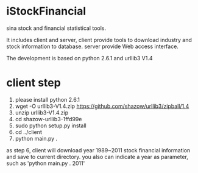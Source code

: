 iStockFinancial
===============

sina stock and financial statistical tools.

It includes client and server, client provide tools to download industry and stock information to database.
server provide Web access interface.

The development is based on python 2.6.1 and urllib3 V1.4

client step
===============
1. please install python 2.6.1
2. wget -O urllib3-V1.4.zip https://github.com/shazow/urllib3/zipball/1.4
3. unzip urllib3-V1.4.zip
4. cd shazow-urllib3-1ffd99e
4. sudo python setup.py install
5. cd ../client
6. python main.py .

as step 6, client will download year 1989~2011 stock financial information and save to current directory.
you also can indicate a year as parameter, such as 'python main.py . 2011'
